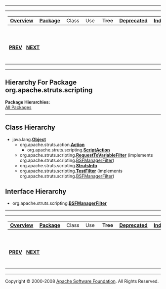------------------------------------------------------------------------

<span id="navbar_top"></span> [](#skip-navbar_top "Skip navigation links")

<table>
<colgroup>
<col width="50%" />
<col width="50%" />
</colgroup>
<tbody>
<tr class="odd">
<td align="left"><span id="navbar_top_firstrow"></span>
<table>
<tbody>
<tr class="odd">
<td align="left"><a href="../../../../overview-summary.html.md"><strong>Overview</strong></a> </td>
<td align="left"><a href="package-summary.html.md"><strong>Package</strong></a> </td>
<td align="left">Class </td>
<td align="left">Use </td>
<td align="left"> <strong>Tree</strong> </td>
<td align="left"><a href="../../../../deprecated-list.html.md"><strong>Deprecated</strong></a> </td>
<td align="left"><a href="../../../../index-all.html.md"><strong>Index</strong></a> </td>
<td align="left"><a href="../../../../help-doc.html.md"><strong>Help</strong></a> </td>
</tr>
</tbody>
</table></td>
<td align="left"></td>
</tr>
<tr class="even">
<td align="left"> <a href="../../../../org/apache/struts/plugins/package-tree.html.md"><strong>PREV</strong></a>   <a href="../../../../org/apache/struts/taglib/package-tree.html"><strong>NEXT</strong></a></td>
<td align="left"><a href="../../../../index.html.md?org/apache/struts/scripting/package-tree.html"><strong>FRAMES</strong></a>    <a href="package-tree.html"><strong>NO FRAMES</strong></a>    
<a href="../../../../allclasses-noframe.html.md"><strong>All Classes</strong></a></td>
</tr>
</tbody>
</table>

<span id="skip-navbar_top"></span>

------------------------------------------------------------------------

Hierarchy For Package org.apache.struts.scripting
-------------------------------------------------

**Package Hierarchies:**  
[All Packages](../../../../overview-tree.html.md)

------------------------------------------------------------------------

Class Hierarchy
---------------

-   java.lang.[**Object**](http://java.sun.com/j2se/1.4.2/docs/api/java/lang/Object.html.md?is-external=true "class or interface in java.lang")
    -   org.apache.struts.action.[**Action**](../../../../org/apache/struts/action/Action.html.md "class in org.apache.struts.action")
        -   org.apache.struts.scripting.[**ScriptAction**](../../../../org/apache/struts/scripting/ScriptAction.html.md "class in org.apache.struts.scripting")
    -   org.apache.struts.scripting.[**RequestToVariableFilter**](../../../../org/apache/struts/scripting/RequestToVariableFilter.html.md "class in org.apache.struts.scripting") (implements org.apache.struts.scripting.[BSFManagerFilter](../../../../org/apache/struts/scripting/BSFManagerFilter.html "interface in org.apache.struts.scripting"))
    -   org.apache.struts.scripting.[**StrutsInfo**](../../../../org/apache/struts/scripting/StrutsInfo.html.md "class in org.apache.struts.scripting")
    -   org.apache.struts.scripting.[**TestFilter**](../../../../org/apache/struts/scripting/TestFilter.html.md "class in org.apache.struts.scripting") (implements org.apache.struts.scripting.[BSFManagerFilter](../../../../org/apache/struts/scripting/BSFManagerFilter.html "interface in org.apache.struts.scripting"))

Interface Hierarchy
-------------------

-   org.apache.struts.scripting.[**BSFManagerFilter**](../../../../org/apache/struts/scripting/BSFManagerFilter.html.md "interface in org.apache.struts.scripting")

------------------------------------------------------------------------

<span id="navbar_bottom"></span> [](#skip-navbar_bottom "Skip navigation links")

<table>
<colgroup>
<col width="50%" />
<col width="50%" />
</colgroup>
<tbody>
<tr class="odd">
<td align="left"><span id="navbar_bottom_firstrow"></span>
<table>
<tbody>
<tr class="odd">
<td align="left"><a href="../../../../overview-summary.html.md"><strong>Overview</strong></a> </td>
<td align="left"><a href="package-summary.html.md"><strong>Package</strong></a> </td>
<td align="left">Class </td>
<td align="left">Use </td>
<td align="left"> <strong>Tree</strong> </td>
<td align="left"><a href="../../../../deprecated-list.html.md"><strong>Deprecated</strong></a> </td>
<td align="left"><a href="../../../../index-all.html.md"><strong>Index</strong></a> </td>
<td align="left"><a href="../../../../help-doc.html.md"><strong>Help</strong></a> </td>
</tr>
</tbody>
</table></td>
<td align="left"></td>
</tr>
<tr class="even">
<td align="left"> <a href="../../../../org/apache/struts/plugins/package-tree.html.md"><strong>PREV</strong></a>   <a href="../../../../org/apache/struts/taglib/package-tree.html"><strong>NEXT</strong></a></td>
<td align="left"><a href="../../../../index.html.md?org/apache/struts/scripting/package-tree.html"><strong>FRAMES</strong></a>    <a href="package-tree.html"><strong>NO FRAMES</strong></a>    
<a href="../../../../allclasses-noframe.html.md"><strong>All Classes</strong></a></td>
</tr>
</tbody>
</table>

<span id="skip-navbar_bottom"></span>

------------------------------------------------------------------------

Copyright © 2000-2008 [Apache Software Foundation](http://www.apache.org/). All Rights Reserved.

